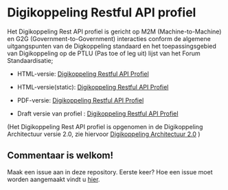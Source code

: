 
# Digikoppeling Restful API profiel

Het Digikoppeling Rest API profiel is gericht op M2M (Machine-to-Machine) en G2G (Government-to-Government) interacties conform de algemene uitgangspunten van de Digkoppeling standaard en het toepassingsgebied van Digikoppeling op de PTLU (Pas toe of leg uit) lijst van het Forum Standaardisatie;

- HTML-versie: [Digikoppeling Restful API Profiel](https://centrumvoorstandaarden.github.io/DigikoppelingRestfulApiProfiel/)
- HTML-versie(static): [Digikoppeling Restful API Profiel](https://centrumvoorstandaarden.github.io/DigikoppelingRestfulApiProfiel/snapshot.html)
- PDF-versie: [Digikoppeling Restful API Profiel](https://github.com/centrumvoorstandaarden/DigikoppelingRestfulAPiProfiel/blob/master/DigikoppelingRestfulAPiProfiel.pdf)

- Draft versie van profiel : [Digikoppeling Restful API Profiel](https://github.com/centrumvoorstandaarden/DigikoppelingRestfulApiProfiel/blob/master/DK_REST_API_totaal.md)

(Het Digikoppeling Rest API profiel is opgenomen in de Digikoppeling Architectuur versie 2.0, zie hiervoor [Digikoppeling Architectuur 2.0](https://centrumvoorstandaarden.github.io/Architectuur2.0-metRestfulAPI/) )


## Commentaar is welkom!

Maak een issue aan in deze repository. Eerste keer? Hoe een issue moet worden aangemaakt vindt u [hier](https://github.com/Logius-standaarden/Openbare-Consultaties#issues-en-pull-requests-opmerkingen-maken-of-tekstvoorstellen-indienen).

<!---
## Inleiding

- Historie
- Toepassingsgebied

## DK API REST profiel

- Algemeen
- Transport beveiliging
- Identificatie Authenticatie
- Gebruik Service register
- API Design Rules

## Afspraken API Design Rules extensies

- API Security
- Versionering
- JSON
- Filtering
- Sorting
- Custom representation
- Search
- Time travelling
- GEO support
- Paging
- Caching
- Rate limiting
- Error handling
- Signing and Encryption

---> 
